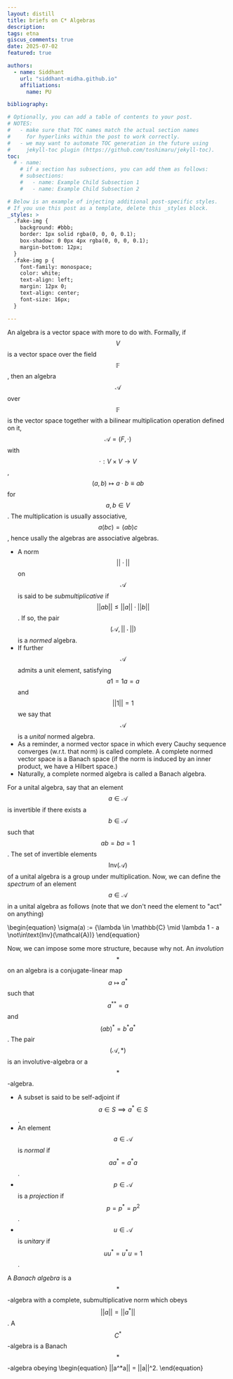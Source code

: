 ```yaml
---
layout: distill
title: briefs on C* Algebras
description: 
tags: etna
giscus_comments: true
date: 2025-07-02
featured: true

authors:
  - name: Siddhant
    url: "siddhant-midha.github.io"
    affiliations:
      name: PU

bibliography:  

# Optionally, you can add a table of contents to your post.
# NOTES:
#   - make sure that TOC names match the actual section names
#     for hyperlinks within the post to work correctly.
#   - we may want to automate TOC generation in the future using
#     jekyll-toc plugin (https://github.com/toshimaru/jekyll-toc).
toc:
  # - name: 
    # if a section has subsections, you can add them as follows:
    # subsections:
    #   - name: Example Child Subsection 1
    #   - name: Example Child Subsection 2

# Below is an example of injecting additional post-specific styles.
# If you use this post as a template, delete this _styles block.
_styles: >
  .fake-img {
    background: #bbb;
    border: 1px solid rgba(0, 0, 0, 0.1);
    box-shadow: 0 0px 4px rgba(0, 0, 0, 0.1);
    margin-bottom: 12px;
  }
  .fake-img p {
    font-family: monospace;
    color: white;
    text-align: left;
    margin: 12px 0;
    text-align: center;
    font-size: 16px;
  }

---
```


An algebra is a vector space with more to do with. Formally, if $$V$$ is a vector space over the field $$\mathbb{F}$$, then an algebra $$\mathcal{A}$$ over $$\mathbb{F}$$ is the vector space together with a bilinear multiplication operation defined on it, $$\mathcal{A} = 
(F,\cdot)$$ with $$\cdot: V\times V \to V$$, $$(a,b) \mapsto a\cdot b \equiv ab$$ for $$a,b\in V$$. The multiplication is usually associative, $$a(bc) = (ab)c$$, hence usally the algebras are associative algebras. 

- A norm $$||\cdot||$$ on $$\mathcal{A}$$ is said to be _submultiplicative_ if $$||ab|| \leq ||a|| \cdot ||b||$$. If so, the pair $$(\mathcal{A},||\cdot||)$$ is a _normed_ algebra. 
- If further $$\mathcal{A}$$ admits a unit element, satisfying $$a1 = 1a = a$$ and $$||1|| = 1$$ we say that $$\mathcal{A}$$ is a _unital_ normed algebra. 
- As a reminder, a normed vector space in which every Cauchy sequence converges (w.r.t. that norm) is called complete. A complete normed vector space is a Banach space (if the norm is induced by an inner product, we have a Hilbert space.)
- Naturally, a complete normed algebra is called a Banach algebra.

For a unital algebra, say that an element $$a\in\mathcal{A}$$ is invertible if there exists a $$b\in\mathcal{A}$$ such that $$ab = ba = 1$$. The set of invertible elements $$\text{Inv}(\mathcal{A})$$ of a unital algebra is a group under multiplication. Now, we can define the _spectrum_ of an element $$a\in\mathcal{A}$$ in a unital algebra as follows (note that we don't need the element to "act" on anything)

\begin{equation}
  \sigma(a) := \{\lambda \in \mathbb{C} \mid \lambda 1 - a \not\in\text{Inv}(\mathcal{A})\}
\end{equation}

Now, we can impose some more structure, because why not. An _involution_ $$*$$ on an algebra is a conjugate-linear map $$a\mapsto a^*$$ such that $$a^{**} = a$$ and $$(ab)^* = b^* a^*$$. The pair $$(\mathcal{A},*)$$ is an involutive-algebra or a $$*$$-algebra. 

- A subset is said to be self-adjoint if $$a\in S \implies a^*\in S$$. 
- An element $$a\in \mathcal{A}$$ is _normal_ if $$aa^* = a^* a$$. 
- $$p \in \mathcal{A}$$ is a _projection_ if $$p = p^* = p^2$$. 
- $$u \in \mathcal{A}$$ is _unitary_ if $$uu^* = u^*u = 1$$. 


A _Banach algebra_ is a $$*$$-algebra with a complete, submultiplicative norm which obeys $$||a|| = ||a^*||$$. A $$C^*$$-algebra is a Banach $$*$$-algebra obeying 
\begin{equation}
  ||a^*a|| = ||a||^2.
\end{equation}



